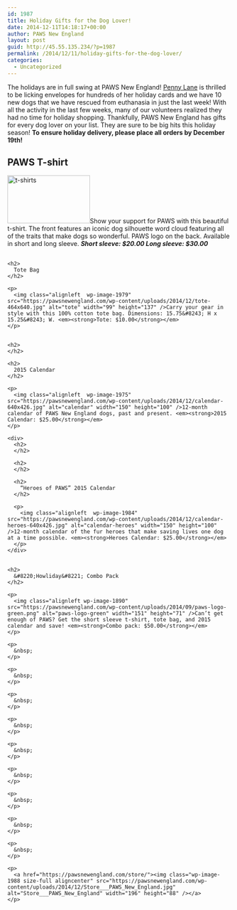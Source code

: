 ```yaml
---
id: 1987
title: Holiday Gifts for the Dog Lover!
date: 2014-12-11T14:18:17+00:00
author: PAWS New England
layout: post
guid: http://45.55.135.234/?p=1987
permalink: /2014/12/11/holiday-gifts-for-the-dog-lover/
categories:
  - Uncategorized
---
```

The holidays are in full swing at PAWS New England! <a href="http://pawsnewengland.us1.list-manage2.com/track/click?u=0c705fc71db1e2d4d6f5f4ba3&id=3bab5ee897&e=32134a3c9c" target="_blank">Penny Lane</a> is thrilled to be licking envelopes for hundreds of her holiday cards and we have 10 new dogs that we have rescued from euthanasia in just the last week! With all the activity in the last few weeks, many of our volunteers realized they had no time for holiday shopping. Thankfully, PAWS New England has gifts for every dog lover on your list. They are sure to be big hits this holiday season! **To ensure holiday delivery, please place all orders by December 19th!**

## PAWS T-shirt

<div>
  <img class="alignleft  wp-image-1976" src="https://pawsnewengland.com/wp-content/uploads/2014/12/t-shirts-640x373.jpg" alt="t-shirts" width="186" height="108" />Show your support for PAWS with this beautiful t-shirt. The front features an iconic dog silhouette word cloud featuring all of the traits that make dogs so wonderful. PAWS logo on the back. Available in short and long sleeve. <em><strong>Short sleeve: $20.00 Long sleeve: $30.00</strong></em>
</div>

<div>
  <div>
    <h2>
    </h2>
    
    <h2>
      Tote Bag
    </h2>
    
    <p>
      <img class="alignleft  wp-image-1979" src="https://pawsnewengland.com/wp-content/uploads/2014/12/tote-464x640.jpg" alt="tote" width="99" height="137" />Carry your gear in style with this 100% cotton tote bag. Dimensions: 15.75&#8243; H x 15.25&#8243; W. <em><strong>Tote: $10.00</strong></em>
    </p>
  </div>
</div>

<div>
  <div>
  </div>
  
  <div>
    <h2>
    </h2>
    
    <h2>
    </h2>
    
    <h2>
      2015 Calendar
    </h2>
    
    <p>
      <img class="alignleft  wp-image-1975" src="https://pawsnewengland.com/wp-content/uploads/2014/12/calendar-640x426.jpg" alt="calendar" width="150" height="100" />12-month calendar of PAWS New England dogs, past and present. <em><strong>2015 Calendar: $25.00</strong></em>
    </p>
    
    <div>
      <h2>
      </h2>
      
      <h2>
      </h2>
      
      <h2>
        “Heroes of PAWS” 2015 Calendar
      </h2>
      
      <p>
        <img class="alignleft  wp-image-1984" src="https://pawsnewengland.com/wp-content/uploads/2014/12/calendar-heroes-640x426.jpg" alt="calendar-heroes" width="150" height="100" />12-month calendar of the fur heroes that make saving lives one dog at a time possible. <em><strong>Heroes Calendar: $25.00</strong></em>
      </p>
    </div>
  </div>
</div>

<div>
  <div>
    <h2>
    </h2>
    
    <h2>
      &#8220;Howliday&#8221; Combo Pack
    </h2>
    
    <p>
      <img class="alignleft wp-image-1890" src="https://pawsnewengland.com/wp-content/uploads/2014/09/paws-logo-green.png" alt="paws-logo-green" width="151" height="71" />Can’t get enough of PAWS? Get the short sleeve t-shirt, tote bag, and 2015 calendar and save! <em><strong>Combo pack: $50.00</strong></em>
    </p>
    
    <p>
      &nbsp;
    </p>
    
    <p>
      &nbsp;
    </p>
    
    <p>
      &nbsp;
    </p>
    
    <p>
      &nbsp;
    </p>
    
    <p>
      &nbsp;
    </p>
    
    <p>
      &nbsp;
    </p>
    
    <p>
      &nbsp;
    </p>
    
    <p>
      &nbsp;
    </p>
    
    <p>
      &nbsp;
    </p>
    
    <p>
      <a href="https://pawsnewengland.com/store/"><img class="wp-image-1988 size-full aligncenter" src="https://pawsnewengland.com/wp-content/uploads/2014/12/Store___PAWS_New_England.jpg" alt="Store___PAWS_New_England" width="196" height="88" /></a>
    </p>
  </div>
</div>